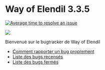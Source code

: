# Way of Elendil 3.3.5

[![Average time to resolve an issue](http://isitmaintained.com/badge/resolution/way-of-elendil/3.3.5.svg)](http://isitmaintained.com/project/way-of-elendil/3.3.5 "Average time to resolve an issue") 

![](https://way-of-elendil.fr/img/logo-way-of-elendil.png)

Bienvenue sur le bugtracker de Way of Elendil

* [Comment rapporter un bug proprement](https://github.com/way-of-elendil/3.3.5/wiki/Comment-rapporter-un-bug-proprement)
* [Liste des bugs recensés](https://github.com/way-of-elendil/3.3.5/issues)
* [Liste des bugs fermés](https://github.com/way-of-elendil/3.3.5/issues?q=is%3Aissue+is%3Aclosed)


